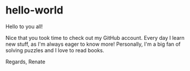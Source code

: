# hello-world

Hello to you all!

Nice that you took time to check out my GitHub account. 
Every day I learn new stuff, as I'm always eager to know more!
Personally, I'm a big fan of solving puzzles and I love to read books. 

Regards, Renate
